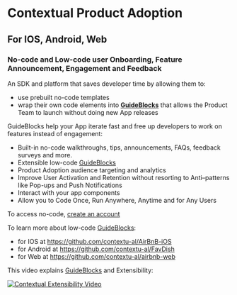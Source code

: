 # Contextual Product Adoption

## For IOS, Android, Web

### No-code and Low-code user Onboarding, Feature Announcement, Engagement and Feedback

An SDK and platform that saves developer time by allowing them to:
- use prebuilt no-code templates
- wrap their own code elements into **[GuideBlocks](https://guideblocks.org/)** that allows the Product Team to launch without doing new App releases

GuideBlocks help your App iterate fast and free up developers to work on features instead of engagement:

- Built-in no-code walkthroughs, tips, announcements, FAQs, feedback surveys and more.
- Extensible low-code [GuideBlocks](https://guideblocks.org/)
- Product Adoption audience targeting and analytics
- Improve User Activation and Retention without resorting to Anti–patterns like Pop-ups and Push Notifications
- Interact with your app components
- Allow you to Code Once, Run Anywhere, Anytime and for Any Users

To access no-code, [create an account](https://dashboard.contextu.al/register)

To learn more about low-code [GuideBlocks](https://guideblocks.org/):

- for IOS at https://github.com/contextu-al/AirBnB-iOS
- for Android at https://github.com/contextu-al/FavDish
- for Web at https://github.com/contextu-al/airbnb-web

This video explains [GuideBlocks](https://guideblocks.org/) and Extensibility:

<a href="https://player.vimeo.com/video/892110184?h=5450aff1d6" target="_blank">
  <img src="https://i.vimeocdn.com/video/1808896747-121db5c4e2…48235097337fbea7a34ed6452fe6bc4c0-d_295x166?r=pad" alt="Contextual Extensibility Video">
</a>



